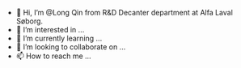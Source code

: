 - 👋 Hi, I’m @Long Qin from R&D Decanter department at Alfa Laval Søborg.
- 👀 I’m interested in ...
- 🌱 I’m currently learning ...
- 💞️ I’m looking to collaborate on ...
- 📫 How to reach me ...


